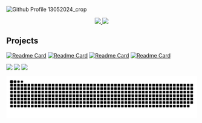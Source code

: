 ![Github Profile 13052024_crop](https://github.com/user-attachments/assets/6b330aa9-3a31-4e69-b1a0-5bf4399d8048)


<div align="center">
  <a href="https://github.com/dantonbertuol">
  <img height="180em" src="https://github-readme-stats.vercel.app/api?username=dantonbertuol&show_icons=true&theme=radical&include_all_commits=true&count_private=true"/>
  <img height="180em" src="https://github-readme-stats.vercel.app/api/top-langs/?username=dantonbertuol&layout=compact&langs_count=7&theme=radical"/></a>
</div>

## Projects
[![Readme Card](https://github-readme-stats.vercel.app/api/pin/?username=dantonbertuol&repo=open-datalakehouse-stack&theme=radical)](https://github.com/dantonbertuol/open-datalakehouse-stack)
[![Readme Card](https://github-readme-stats.vercel.app/api/pin/?username=dantonbertuol&repo=join-sheets&theme=radical)](https://github.com/dantonbertuol/join-sheets)
[![Readme Card](https://github-readme-stats.vercel.app/api/pin/?username=dantonbertuol&repo=pymodoro&theme=radical)](https://github.com/dantonbertuol/url-shortner)
[![Readme Card](https://github-readme-stats.vercel.app/api/pin/?username=dantonbertuol&repo=pyconnect&theme=radical)](https://github.com/dantonbertuol/pyconnect)
 
<div>
  <a href="https://instagram.com/dantonbertuol" target="_blank"><img src="https://img.shields.io/badge/-Instagram-%23E4405F?style=for-the-badge&logo=instagram&logoColor=white" target="_blank"></a>
  <a href="https://www.linkedin.com/in/dantonbertuol" target="_blank"><img src="https://img.shields.io/badge/-LinkedIn-%230077B5?style=for-the-badge&logo=linkedin&logoColor=white" target="_blank"></a> 
  <a href = "mailto:dantonjb@gmail.com"><img src="https://img.shields.io/badge/-Gmail-%23333?style=for-the-badge&logo=gmail&logoColor=white" target="_blank"></a>
</div>  

![Snake animation](https://github.com/dantonbertuol/dantonbertuol/blob/output/github-contribution-grid-snake.svg)

